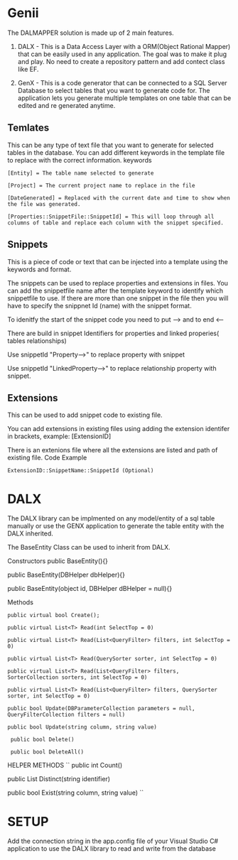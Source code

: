 # Genii

The DALMAPPER solution is made up of 2 main features.
1. DALX - This is a Data Access Layer with a ORM(Object Rational Mapper) that can be easily used in any application. The goal was to make it plug and play. No need to create a repository pattern and add contect class like EF.

2. GenX - This is a code generator that can be connected to a SQL Server Database to select tables that you want to generate code for. The application lets you generate multiple templates on one table that can be edited and re generated anytime.

 ## Temlates 

This can be any type of text file that you want to generate for selected tables in the database. You can add different keywords in the template file to replace with the correct information.
keywords
```
[Entity] = The table name selected to generate
```
```
[Project] = The current project name to replace in the file
```
```
[DateGenerated] = Replaced with the current date and time to show when the file was generated.
```
```
[Properties::SnippetFile::SnippetId] = This will loop through all columns of table and replace each column with the snippet specified.
```

## Snippets

This is a piece of code or text that can be injected into a template using the keywords and format.

The snippets can be used to replace properties and extensions in files.
You can add the snippetfile name after the template keyword to identify which snippetfile to use. If there are more than one snippet in the file then you will have to specify the snippnet Id (name) with the snippet format.

To idenitfy the start of the snippet code you need to put -->  and to end <--

There are build in snippet Identifiers for properties and linked properies( tables relationships)

Use snippetId "Property-->" to replace property with snippet

Use snippetId "LinkedProperty-->" to replace relationship property with snippet.


## Extensions 

This can be used to add snippet code to existing file.

You can add extensions in existing files using adding the extension identifer in brackets, example: [ExtensionID]

There is an extenions file where all the extensions are listed and path of existing file.
Code Example
```
ExtensionID::SnippetName::SnippetId (Optional)
```
# DALX
The DALX library can be implmented on any model/entity of a sql table manually or use the GENX application to generate the table entity with the DALX inherited.

The BaseEntity<T> Class can be used to inherit from DALX. 
  
Constructors
public BaseEntity(){}

public BaseEntity(DBHelper dbHelper){}

public BaseEntity(object id, DBHelper dBHelper = null){} 

Methods
```
public virtual bool Create();

public virtual List<T> Read(int SelectTop = 0)
  
public virtual List<T> Read(List<QueryFilter> filters, int SelectTop = 0)
  
public virtual List<T> Read(QuerySorter sorter, int SelectTop = 0)
  
public virtual List<T> Read(List<QueryFilter> filters, SorterCollection sorters, int SelectTop = 0)
  
public virtual List<T> Read(List<QueryFilter> filters, QuerySorter sorter, int SelectTop = 0)

public bool Update(DBParameterCollection parameters = null, QueryFilterCollection filters = null)

public bool Update(string column, string value)

 public bool Delete()
 
 public bool DeleteAll()
  ```
HELPER METHODS
``
public int Count()

public List<T> Distinct(string identifier)
  
public bool Exist(string column, string value)
``
# SETUP

Add the connection string in the app.config file of your Visual Studio C# application to use the DALX library to read and write from the database
